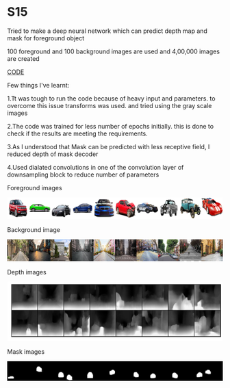 # S15

Tried to make a deep neural network which can predict depth map and mask for foreground object

100 foreground and 100 background images are used and 4,00,000 images are created

[CODE](https://github.com/meenuraji/S15/blob/master/S15.ipynb)

Few things I've learnt:

1.Tt was tough to run the code because of heavy input and parameters. to overcome this issue transforms was used. and tried using the gray scale images

2.The code was trained for less number of epochs initially. this is done to check if the results are meeting the requirements.

3.As I understood that Mask can be predicted with less receptive field, I reduced depth of mask decoder

4.Used dialated convolutions in one of the convolution layer of downsampling block to reduce number of parameters



Foreground images

![Image](https://github.com/meenuraji/S15/blob/master/fgimg.png)

Background image

![Image](https://github.com/meenuraji/S15/blob/master/bgimg.png)

Depth images

![Image](https://github.com/meenuraji/S15/blob/master/dep.png)

Mask images

![Image](https://github.com/meenuraji/S15/blob/master/overlaymask.png)

